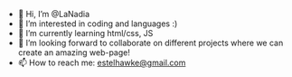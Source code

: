 - 👋 Hi, I’m @LaNadia
- 👀 I’m interested in coding and languages :)
- 🌱 I’m currently learning html/css, JS
- 💞️ I’m looking forward to collaborate on different projects where we can create an amazing web-page!
- 📫 How to reach me: estelhawke@gmail.com

<!---
LaNadia/LaNadia is a ✨ special ✨ repository because its `README.md` (this file) appears on your GitHub profile.
You can click the Preview link to take a look at your changes.
--->
